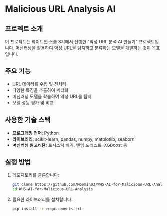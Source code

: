 # Malicious URL Analysis AI

## 프로젝트 소개
이 프로젝트는 화이트햇 스쿨 3기에서 진행한 "악성 URL 분석 AI 만들기" 프로젝트입니다. 
머신러닝을 활용하여 악성 URL을 탐지하고 분류하는 모델을 개발하는 것이 목표입니다.

## 주요 기능
- URL 데이터를 수집 및 전처리
- 다양한 특징을 추출하여 벡터화
- 머신러닝 모델을 학습하여 악성 URL을 탐지
- 모델 성능 평가 및 비교

## 사용한 기술 스택
- **프로그래밍 언어**: Python
- **라이브러리**: scikit-learn, pandas, numpy, matplotlib, seaborn
- **머신러닝 알고리즘**: 로지스틱 회귀, 랜덤 포레스트, XGBoost 등

## 실행 방법
1. 레포지토리를 클론합니다:
   ```bash
   git clone https://github.com/Moomin03/WHS-AI-for-Malicious-URL-Analysis.git
   cd WHS-AI-for-Malicious-URL-Analysis
   ```
2. 필요한 라이브러리를 설치합니다:
   ```bash
   pip install -r requirements.txt
   ```